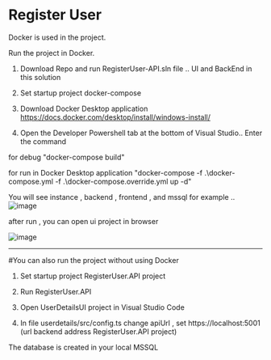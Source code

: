 # Register User

Docker is used in the project.

Run the project in Docker.

1) Download Repo and run RegisterUser-API.sln file ..  UI and BackEnd in this solution

2) Set startup project docker-compose

3) Download Docker Desktop application  https://docs.docker.com/desktop/install/windows-install/

4) Open the Developer Powershell tab at the bottom of Visual Studio.. Enter the command
 
 for debug
"docker-compose build"


for run in Docker Desktop application 
"docker-compose -f .\docker-compose.yml -f .\docker-compose.override.yml up -d"


You will see instance , backend , frontend , and mssql 
for example ..
![image](https://user-images.githubusercontent.com/46989769/229551315-5437592c-495d-41f1-97e9-59c57057d27b.png)


after run , you can open ui project in browser

![image](https://user-images.githubusercontent.com/46989769/229552051-55cc319a-e92f-4063-a1c7-00264cb0cc2e.png)

---------------------------------------------------------------

#You can also run the project without using Docker

1) Set startup project RegisterUser.API project

2) Run RegisterUser.API

3) Open UserDetailsUI  project in Visual Studio Code
 
4) In file userdetails/src/config.ts
   change apiUrl , set https://localhost:5001 (url backend address RegisterUser.API  project)
   
 The database is created in your local MSSQL
